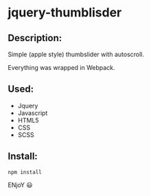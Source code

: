 # jquery-thumblisder

## Description:
Simple (apple style) thumbslider with autoscroll.

Everything was wrapped in Webpack.

## Used:
- Jquery
- Javascript
- HTML5
- CSS
- SCSS

## Install:
```
npm install

```

ENjoY :smiley:
